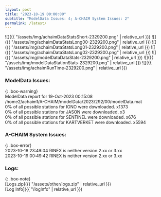 ```yaml
---
layout: post
title: "2023-10-19 00:00:00"
subtitle: "ModelData Issues: 4; A-CHAIM System Issues: 2"
permalink: /latest/
---
```


![]({{ "/assets/img/achaimDataStatsShort-2329200.png" | relative_url }})
![]({{ "/assets/img/achaimDataStatsLong00-2329200.png" | relative_url }})
![]({{ "/assets/img/achaimDataStatsLong01-2329200.png" | relative_url }})
![]({{ "/assets/img/achaimDataStatsLong02-2329200.png" | relative_url }})
![]({{ "/assets/img/modelDataDataStats-2329200.png" | relative_url }})
![]({{ "/assets/img/modelDataStationStats-2329200.png" | relative_url }})
![]({{ "/assets/img/achaimRunTime-2329200.png" | relative_url }})


### ModelData Issues:  
  
{: .box-warning}  
 ModelData report for 19-Oct-2023 00:15:08   
 /home2/achaim1/A-CHAIM/modelData/2023/292/00/modelData.mat   
 0% of all possible stations for IONO were downloaded. x1373   
 0% of all possible stations for JASON were downloaded. x3   
 0% of all possible stations for SENTINEL were downloaded. x676   
 0% of all possible stations for KARTVERKET were downloaded. x5594   
  
### A-CHAIM System Issues:  
  
{: .box-error}  
2023-10-18 23:49:04 RINEX is neither version 2.xx or 3.xx  
2023-10-19 00:49:42 RINEX is neither version 2.xx or 3.xx  

### Logs:  
  
{: .box-note}  
[Logs.zip]({{ "/assets/other/logs.zip" | relative_url }})  
[Log Info]({{ "/logInfo" | relative_url }})  
